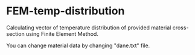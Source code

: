 # FEM-temp-distribution
Calculating vector of temperature distribution of provided material cross-section using Finite Element Method.

You can change material data by changing "dane.txt" file.
